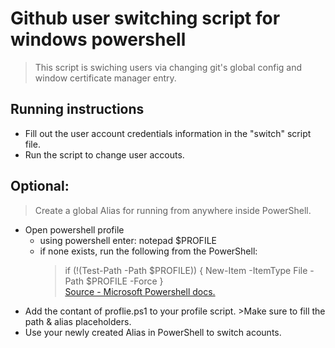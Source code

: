 # Github user switching script for windows powershell
> This script is swiching users via changing
> git's global config and window certificate manager entry.



## Running instructions
- Fill out the user account credentials information in the "switch" script file.
- Run the script to change user accouts.



## Optional: 
>Create a global Alias for running from anywhere inside PowerShell.
- Open powershell profile
  - using powershell enter: notepad $PROFILE
  - if none exists, run the following from the PowerShell:
    > if (!(Test-Path -Path $PROFILE)) { 
    New-Item -ItemType File -Path $PROFILE -Force
} <br>
  [Source - Microsoft Powershell docs.](https://docs.microsoft.com/en-us/powershell/module/microsoft.powershell.core/about/about_profiles?view=powershell-7.2)
- Add the contant of proflie.ps1 to your profile script.
      >Make sure to fill the path & alias placeholders.
- Use your newly created Alias in PowerShell to switch acounts.



    

    

